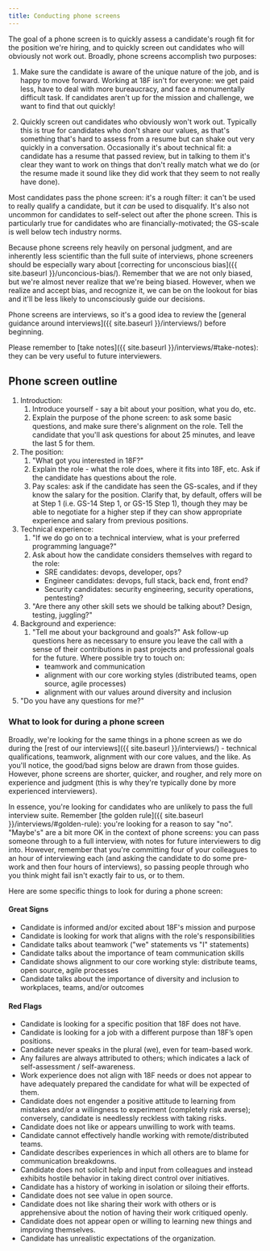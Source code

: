 ```yaml
---
title: Conducting phone screens
---
```


The goal of a phone screen is to quickly assess a candidate's rough fit for the position we're hiring, and to quickly screen out candidates who will obviously not work out. Broadly, phone screens accomplish two purposes:

1. Make sure the candidate is aware of the unique nature of the job, and is happy to move forward. Working at 18F isn't for everyone: we get paid less, have to deal with more bureaucracy, and face a monumentally difficult task. If candidates aren't up for the mission and challenge, we want to find that out quickly!

2. Quickly screen out candidates who obviously won't work out. Typically this is true for candidates who don't share our values, as that's something that's hard to assess from a resume but can shake out very quickly in a conversation. Occasionally it's about technical fit: a candidate has a resume that passed review, but in talking to them it's clear they want to work on things that don't really match what we do (or the resume made it sound like they did work that they seem to not really have done).

Most candidates pass the phone screen: it's a rough filter: it can't be used to really qualify a candidate, but it *can* be used to disqualify. It's also not uncommon for candidates to self-select out after the phone screen. This is particularly true for candidates who are financially-motivated; the GS-scale is well below tech industry norms.

Because phone screens rely heavily on personal judgment, and are inherently less scientific than the full suite of interviews, phone screeners should be especially wary about [correcting for unconscious bias]({{ site.baseurl }}/unconcious-bias/). Remember that we are not only biased, but we're almost never realize that we're being biased. However, when we realize and accept bias, and recognize it, we can be on the lookout for bias and it'll be less likely to unconsciously guide our decisions.

Phone screens are interviews, so it's a good idea to review the [general guidance around interviews]({{ site.baseurl }}/interviews/) before beginning. 

Please remember to [take notes]({{ site.baseurl }}/interviews/#take-notes): they can be very useful to future interviewers.

## Phone screen outline

1. Introduction:
    1. Introduce yourself - say a bit about your position, what you do, etc.
    1. Explain the purpose of the phone screen: to ask some basic questions, and make sure there's alignment on the role. Tell the candidate that you'll ask questions for about 25 minutes, and leave the last 5 for them.
1. The position:
    1. "What got you interested in 18F?"
    1. Explain the role - what the role does, where it fits into 18F, etc. Ask if the candidate has questions about the role.
    1. Pay scales: ask if the candidate has seen the GS-scales, and if they know the salary for the position. Clarify that, by default, offers will be at Step 1 (i.e. GS-14 Step 1, or GS-15 Step 1), though they may be able to negotiate for a higher step if they can show appropriate experience and salary from previous positions.
1. Technical experience:
    1. "If we do go on to a technical interview, what is your preferred programming language?"
    1. Ask about how the candidate considers themselves with regard to the role:
        - SRE candidates: devops, developer, ops?
        - Engineer candidates: devops, full stack, back end, front end? 
        - Security candidates: security engineering, security operations, pentesting?
    1. "Are there any other skill sets we should be talking about? Design, testing, juggling?"
1. Background and experience:
    1. "Tell me about your background and goals?" Ask follow-up questions here as necessary to ensure you leave the call with a sense of their contributions in past projects and professional goals for the future. Where possible try to touch on:
        - teamwork and communication
        - alignment with our core working styles (distributed teams, open source, agile processes)
        - alignment with our values around diversity and inclusion
1. "Do you have any questions for me?"

### What to look for during a phone screen

Broadly, we're looking for the same things in a phone screen as we do during the [rest of our interviews]({{ site.baseurl }}/interviews/) - technical qualifications, teamwork, alignment with our core values, and the like. As you'll notice, the good/bad signs below are drawn from those guides. However, phone screens are shorter, quicker, and rougher, and rely more on experience and judgment (this is why they're typically done by more experienced interviewers).

In essence, you're looking for candidates who are unlikely to pass the full interview suite. Remember [the golden rule]({{ site.baseurl }}/interviews/#golden-rule): you're looking for a reason to say "no". "Maybe's" are a bit more OK in the context of phone screens: you can pass someone through to a full interview, with notes for future interviewers to dig into. However, remember that you're committing four of your colleagues to an hour of interviewing each (and asking the candidate to do some pre-work and then four hours of interviews), so passing people through who you think might fail isn't exactly fair to us, or to them. 

Here are some specific things to look for during a phone screen:

#### Great Signs

- Candidate is informed and/or excited about 18F's mission and purpose
- Candidate is looking for work that aligns with the role's responsibilities
- Candidate talks about teamwork ("we" statements vs "I" statements)
- Candidate talks about the importance of team communication skills
- Candidate shows alignment to our core working style: distribute teams, open source, agile processes
- Candidate talks about the importance of diversity and inclusion to workplaces, teams, and/or outcomes

#### Red Flags

- Candidate is looking for a specific position that 18F does not have.
- Candidate is looking for a job with a different purpose than 18F’s open positions.
- Candidate never speaks in the plural (we), even for team-based work.
- Any failures are always attributed to others; which indicates a lack of self-assessment / self-awareness.
- Work experience does not align with 18F needs or does not appear to have adequately prepared the candidate for what will be expected of them.
- Candidate does not engender a positive attitude to learning from mistakes and/or a willingness to experiment (completely risk averse); conversely, candidate is needlessly reckless with taking risks.
- Candidate does not like or appears unwilling to work with teams.
- Candidate cannot effectively handle working with remote/distributed teams.
- Candidate describes experiences in which all others are to blame for communication breakdowns.
- Candidate does not solicit help and input from colleagues and instead exhibits hostile behavior in taking direct control over initiatives.
- Candidate has a history of working in isolation or siloing their efforts.
- Candidate does not see value in open source.
- Candidate does not like sharing their work with others or is apprehensive about the notion of having their work critiqued openly.
- Candidate does not appear open or willing to learning new things and improving themselves.
- Candidate has unrealistic expectations of the organization.
